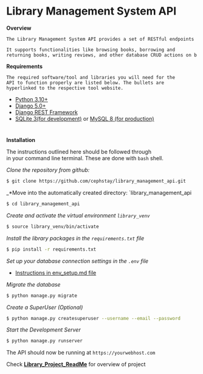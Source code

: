 # Library Management System API
   __Overview__  
```
The Library Management System API provides a set of RESTful endpoints 
    
It supports functionalities like browsing books, borrowing and
returning books, writing reviews, and other database CRUD actions on b
```
__Requirements__    

    The required software/tool and libraries you will need for the  
    API to function properly are listed below. The bullets are  
    hyperlinked to the respective tool website.

- [Python 3.10+](https://www.python.org/downloads/release/python-3100/)
- [Django 5.0+](https://www.djangoproject.com/download/)
- [Django REST Framework](https://www.django-rest-framework.org/)
- [SQLite 3(for development)](https://www.sqlite.org/download.html) or [MySQL 8 (for production)](https://dev.mysql.com/downloads/installer/)

#
__Installation__    

The instructions outlined here should be followed through   
in your command line terminal. These are done with `bash` shell.

_*Clone the repository from github:*_ 
```bash
$ git clone https://github.com/cephstay/library_management_api.git
```

_*Move into the automatically created directory: `library_management_api
```bash
$ cd library_management_api
```

_*Create and activate the virtual environment `library_venv`*_
```bash
$ source library_venv/bin/activate
```

_*Install the library packages in the `requirements.txt` file*_
```bash
$ pip install -r requirements.txt
```

_*Set up your database connection settings in the `.env` file*_

- [Instructions in env_setup.md file](https://github.com/cephastay/library_management_api/blob/main/LMS/env_setup.md)

_*Migrate the database*_
```bash
$ python manage.py migrate
```

_*Create a SuperUser (Optional)*_
```bash
$ python manage.py createsuperuser --username --email --password
```

_*Start the Development Server*_
```bash
$ python manage.py runserver
```

The API should now be running at `https://yourwebhost.com`  

Check [__Library_Project_ReadMe__](https://github.com/cephastay/library_management_api/blob/main/LMS/Library_Project_Readme.md) for overview of project
